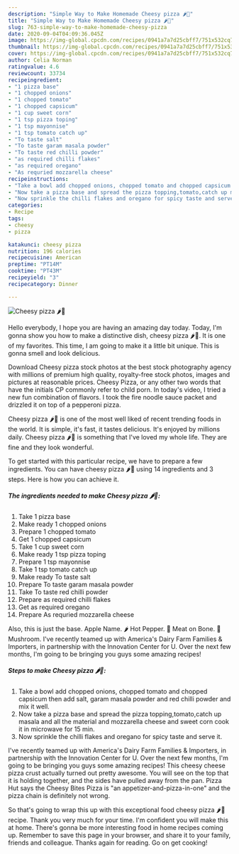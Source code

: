 ```yaml
---
description: "Simple Way to Make Homemade Cheesy pizza 🌶🍕"
title: "Simple Way to Make Homemade Cheesy pizza 🌶🍕"
slug: 763-simple-way-to-make-homemade-cheesy-pizza
date: 2020-09-04T04:09:36.045Z
image: https://img-global.cpcdn.com/recipes/0941a7a7d25cbff7/751x532cq70/cheesy-pizza-🌶🍕-recipe-main-photo.jpg
thumbnail: https://img-global.cpcdn.com/recipes/0941a7a7d25cbff7/751x532cq70/cheesy-pizza-🌶🍕-recipe-main-photo.jpg
cover: https://img-global.cpcdn.com/recipes/0941a7a7d25cbff7/751x532cq70/cheesy-pizza-🌶🍕-recipe-main-photo.jpg
author: Celia Norman
ratingvalue: 4.6
reviewcount: 33734
recipeingredient:
- "1 pizza base"
- "1 chopped onions"
- "1 chopped tomato"
- "1 chopped capsicum"
- "1 cup sweet corn"
- "1 tsp pizza toping"
- "1 tsp mayonnise"
- "1 tsp tomato catch up"
- "To taste salt"
- "To taste garam masala powder"
- "To taste red chilli powder"
- "as required chilli flakes"
- "as required oregano"
- "As requried mozzarella cheese"
recipeinstructions:
- "Take a bowl add chopped onions, chopped tomato and chopped capsicum then add salt, garam masala powder and red chilli powder and mix it well."
- "Now take a pizza base and spread the pizza topping,tomato,catch up masala and all the material and mozzarella cheese and sweet corn cook it in microwave for 15 min."
- "Now sprinkle the chilli flakes and oregano for spicy taste and serve it."
categories:
- Recipe
tags:
- cheesy
- pizza

katakunci: cheesy pizza 
nutrition: 196 calories
recipecuisine: American
preptime: "PT14M"
cooktime: "PT43M"
recipeyield: "3"
recipecategory: Dinner

---
```



![Cheesy pizza 🌶🍕](https://img-global.cpcdn.com/recipes/0941a7a7d25cbff7/751x532cq70/cheesy-pizza-🌶🍕-recipe-main-photo.jpg)

Hello everybody, I hope you are having an amazing day today. Today, I'm gonna show you how to make a distinctive dish, cheesy pizza 🌶🍕. It is one of my favorites. This time, I am going to make it a little bit unique. This is gonna smell and look delicious.

Download Cheesy pizza stock photos at the best stock photography agency with millions of premium high quality, royalty-free stock photos, images and pictures at reasonable prices. Cheesy Pizza, or any other two words that have the initials CP commonly refer to child porn. In today&#39;s video, I tried a new fun combination of flavors. I took the fire noodle sauce packet and drizzled it on top of a pepperoni pizza.

Cheesy pizza 🌶🍕 is one of the most well liked of recent trending foods in the world. It is simple, it's fast, it tastes delicious. It's enjoyed by millions daily. Cheesy pizza 🌶🍕 is something that I've loved my whole life. They are fine and they look wonderful.


To get started with this particular recipe, we have to prepare a few ingredients. You can have cheesy pizza 🌶🍕 using 14 ingredients and 3 steps. Here is how you can achieve it.

<!--inarticleads1-->

##### The ingredients needed to make Cheesy pizza 🌶🍕:

1. Take 1 pizza base
1. Make ready 1 chopped onions
1. Prepare 1 chopped tomato
1. Get 1 chopped capsicum
1. Take 1 cup sweet corn
1. Make ready 1 tsp pizza toping
1. Prepare 1 tsp mayonnise
1. Take 1 tsp tomato catch up
1. Make ready To taste salt
1. Prepare To taste garam masala powder
1. Take To taste red chilli powder
1. Prepare as required chilli flakes
1. Get as required oregano
1. Prepare As requried mozzarella cheese


Also, this is just the base. Apple Name. 🌶️ Hot Pepper. 🍖 Meat on Bone. 🍄 Mushroom. I&#39;ve recently teamed up with America&#39;s Dairy Farm Families &amp; Importers, in partnership with the Innovation Center for U. Over the next few months, I&#39;m going to be bringing you guys some amazing recipes! 

<!--inarticleads2-->

##### Steps to make Cheesy pizza 🌶🍕:

1. Take a bowl add chopped onions, chopped tomato and chopped capsicum then add salt, garam masala powder and red chilli powder and mix it well.
1. Now take a pizza base and spread the pizza topping,tomato,catch up masala and all the material and mozzarella cheese and sweet corn cook it in microwave for 15 min.
1. Now sprinkle the chilli flakes and oregano for spicy taste and serve it.


I&#39;ve recently teamed up with America&#39;s Dairy Farm Families &amp; Importers, in partnership with the Innovation Center for U. Over the next few months, I&#39;m going to be bringing you guys some amazing recipes! This cheesy cheese pizza crust actually turned out pretty awesome. You will see on the top that it is holding together, and the sides have pulled away from the pan. Pizza Hut says the Cheesy Bites Pizza is &#34;an appetizer-and-pizza-in-one&#34; and the pizza chain is definitely not wrong. 

So that's going to wrap this up with this exceptional food cheesy pizza 🌶🍕 recipe. Thank you very much for your time. I'm confident you will make this at home. There's gonna be more interesting food in home recipes coming up. Remember to save this page in your browser, and share it to your family, friends and colleague. Thanks again for reading. Go on get cooking!
